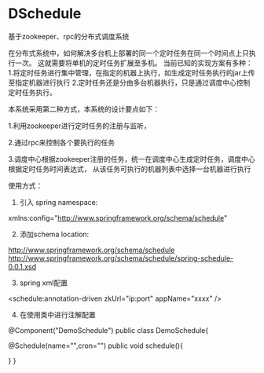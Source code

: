 # DSchedule
基于zookeeper、rpc的分布式调度系统


在分布式系统中，如何解决多台机上部署的同一个定时任务在同一个时间点上只执行一次。
这就需要将单机的定时任务扩展至多机。
当前已知的实现方案有多种：
 1.将定时任务进行集中管理，在指定的机器上执行，如生成定时任务执行的jar上传至指定机器进行执行
 2.定时任务还是分由多台机器执行，只是通过调度中心控制定时任务执行。

本系统采用第二种方式，本系统的设计要点如下：
  
  1.利用zookeeper进行定时任务的注册与监听，
 
  2.通过rpc来控制各个要执行的任务
  
  3.调度中心根据zookeeper注册的任务，统一在调度中心生成定时任务，调度中心根据定时任务时间表达式，
 从该任务可执行的机器列表中选择一台机器进行执行

使用方式：
 
1. 引入 spring namespace:
     
xmlns:config="http://www.springframework.org/schema/schedule"

2. 添加schema location:
    
http://www.springframework.org/schema/schedule
     http://www.springframework.org/schema/schedule/spring-schedule-0.0.1.xsd

3. spring xml配置

<!-- 开启@Schedule注解,并注册至zookeeper中-->
<schedule:annotation-driven zkUrl="ip:port" appName="xxxx" />

4.  在使用类中进行注解配置


@Component("DemoSchedule")
public class DemoSchedule{


   @Schedule(name="",cron="")
   public void schedule(){

   }
}
